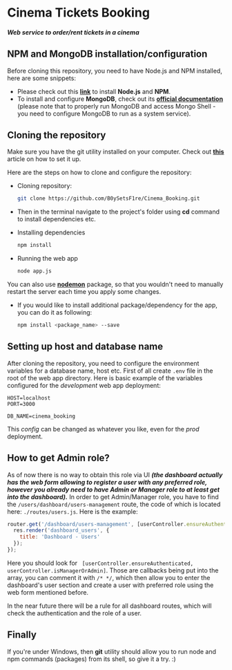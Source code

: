 # Cinema Tickets Booking
##### Web service to order/rent tickets in a cinema

## NPM and MongoDB installation/configuration

Before cloning this repository, you need to have Node.js and NPM installed, here are some snippets:

* Please check out this **[link](https://nodejs.org/en/)** to install **Node.js** and **NPM**.
* To install and configure **MongoDB**, check out its **[official documentation](https://docs.mongodb.com/manual/installation/)** (please note that to properly run MongoDB and access Mongo Shell - you need to configure MongoDB to run as a system service).

## Cloning the repository

Make sure you have the git utility installed on your computer. Check out **[this](https://git-scm.com/book/en/v2/Getting-Started-Installing-Git)** article on how to set it up.

Here are the steps on how to clone and configure the repository:

* Cloning repository:

  ```bash
  git clone https://github.com/B0ySetsF1re/Cinema_Booking.git
  ```
* Then in the terminal navigate to the project's folder using **cd** command to install dependencies etc.

* Installing dependencies

  ```bash
  npm install
  ```
* Running the web app

  ```bash
  node app.js
  ```
You can also use **[nodemon](https://www.npmjs.com/package/nodemon)** package, so that you wouldn't need to manually restart the server each time you apply some changes.

* If you would like to install additional package/dependency for the app, you can do it as following:

  ```bash
  npm install <package_name> --save
  ```

## Setting up host and database name
After cloning the repository, you need to configure the environment variables for a database name, host etc. First of all create ```.env``` file in the root of the web app directory. Here is basic example of the variables configured for the _development_ web app deployment:

```
HOST=localhost
PORT=3000

DB_NAME=cinema_booking

```

This _config_ can be changed as whatever you like, even for the _prod_ deployment.

## How to get Admin role?
As of now there is no way to obtain this role via UI ***(the dashboard actually has the web form allowing to register a user with any preferred role, however you already need to have Admin or Manager role to at least get into the dashboard).*** In order to get Admin/Manager role, you have to find the ```/users/dashboard/users-management``` route, the code of which is located here: ```./routes/users.js```. Here is the example:

```javascript
router.get('/dashboard/users-management', [userController.ensureAuthenticated, userController.isManagerOrAdmin], function(req, res) {
  res.render('dashboard_users', {
    title: 'Dashboard - Users'
  });
});
```

Here you should look for ``` [userController.ensureAuthenticated, userController.isManagerOrAdmin]```. Those are callbacks being put into the array, you can comment it with ```/* */```, which then allow you to enter the dashboard's user section and create a user with preferred role using the web form mentioned before.

In the near future there will be a rule for all dashboard routes, which will check the authentication and the role of a user.

## Finally

If you're under Windows, then **git** utility should allow you to run node and npm commands (packages) from its shell, so give it a try. :)
